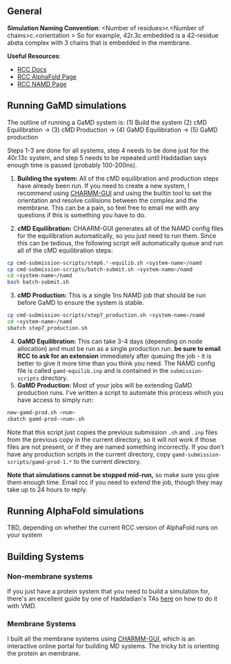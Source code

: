 ## General
**Simulation Naming Convention**: \<Number of residues\>r.\<Number of chains\>c.\<orientation \> So for example, 42r.3c.embedded is a 42-residue abeta complex with 3 chains that is embedded in the membrane.

**Useful Resources**:
- [RCC Docs](https://rcc-uchicago.github.io/user-guide/)
- [RCC AlphaFold Page](https://rcc-uchicago.github.io/user-guide/software/apps-and-envs/alphafold/?h=alpha)
- [RCC NAMD Page](https://rcc-uchicago.github.io/user-guide/software/apps-and-envs/namd/?h=namd)

## Running GaMD simulations

The outline of running a GaMD system is: (1) Build the system (2) cMD Equilibration &rarr; (3) cMD Production &rarr; (4) GaMD Equilibration &rarr; (5) GaMD production

Steps 1-3 are done for all systems, step 4 needs to be done just for the 40r.13c system, and step 5 needs to be repeated until Haddadian says enough time is passed (probably 100-200ns).

1. **Building the system:** All of the cMD equilibration and production steps have already been run. If you need to create a new system, I recommend using [CHARMM-GUI](https://www.charmm-gui.org/) and using the builtin tool to set the orientation and resolve collisions between the complex and the membrane. This can be a pain, so feel free to email me with any questions if this is something you have to do. 

2. **cMD Equilibration:** CHAARM-GUI generates all of the NAMD config files for the equilibration automatically, so you just need to run them. Since this can be tedious, the following script will automatically queue and run all of the cMD equilibration steps:
```bash
cp cmd-submission-scripts/step6.*-equilib.sh <system-name>/namd
cp cmd-submission-scripts/batch-submit.sh <system-name>/namd
cd <system-name>/namd
bash batch-submit.sh
```
 
3. **cMD Production:** This is a single 1ns NAMD job that should be run before GaMD to ensure the system is stable. 
```bash
cp cmd-submission-scripts/step7_production.sh <system-name>/namd
cd <system-name>/namd
sbatch step7_production.sh
```

4. **GaMD Equilibration:** This can take 3-4 days (depending on node allocation) and must be run as a single production run. **be sure to email RCC to ask for an extension** immediately after queuing the job - it is better to give it more time than you think you need. The NAMD config file is called ``gamd-equilib.inp`` and is contained in the ``submission-scripts`` directory. 
5. **GaMD Production:** Most of your jobs will be extending GaMD production runs. I've written a script to automate this process which you have access to simply run:
```bash
new-gamd-prod.sh <num>
sbatch gamd-prod-<num>.sh
```
Note that this script just copies the previous submission ``.sh`` and ``.inp`` files from the previous copy in the current directory, so it will not work if those files are not present, or if they are named something incorrectly. If you don't have any production scripts in the current directory, copy ``gamd-submission-scripts/gamd-prod-1.*`` to the current directory. 

**Note that simulations cannot be stopped mid-run,** so make sure you give them enough time. Email rcc if you need to extend the job, though they may take up to 24 hours to reply.


## Running AlphaFold simulations
TBD, depending on whether the current RCC version of AlphaFold runs on your system

## Building Systems

### Non-membrane systems
If you just have a protein system that you need to build a simulation for, there's an excellent guide by one of Haddadian's TAs [here]() on how to do it with VMD.

### Membrane Systems
I built all the membrane systems using [CHARMM-GUI](https://charmm-gui.org/), which is an interactive online portal for building MD systems. The tricky bit is orienting the protein an membrane.
